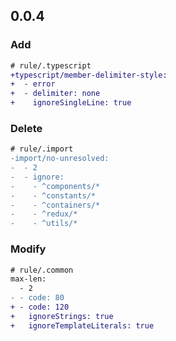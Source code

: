 ## 0.0.4

### Add

```diff
# rule/.typescript
+typescript/member-delimiter-style:
+  - error
+  - delimiter: none
+    ignoreSingleLine: true
```

### Delete

```diff
# rule/.import
-import/no-unresolved:
-  - 2
-  - ignore:
-    - ^components/*
-    - ^constants/*
-    - ^containers/*
-    - ^redux/*
-    - ^utils/*
```

### Modify

```diff
# rule/.common
max-len: 
  - 2  
- - code: 80
+ - code: 120
+   ignoreStrings: true
+   ignoreTemplateLiterals: true
```
